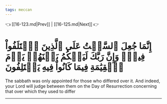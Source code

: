 ```yaml
---
tags: meccan
---
```


👈 [[16-123.md|Prev]] | [[16-125.md|Next]] 👉

# إِنَّمَا جُعِلَ ٱلسَّبۡتُ عَلَى ٱلَّذِينَ ٱخۡتَلَفُواْ فِيهِۚ وَإِنَّ رَبَّكَ لَيَحۡكُمُ بَيۡنَهُمۡ يَوۡمَ ٱلۡقِيَٰمَةِ فِيمَا كَانُواْ فِيهِ يَخۡتَلِفُونَ

The sabbath was only appointed for those who differed over it. And indeed, your Lord will judge between them on the Day of Resurrection concerning that over which they used to differ

---


